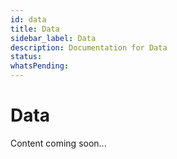 ```yaml
---
id: data
title: Data
sidebar_label: Data
description: Documentation for Data
status: 
whatsPending: 
---
```


# Data

Content coming soon...

